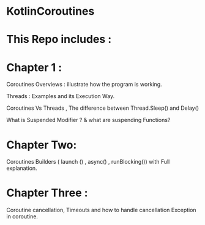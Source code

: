 # KotlinCoroutines
# This Repo includes :

  # Chapter 1 :

Coroutines Overviews : illustrate how the program is working.

Threads : Examples and its Execution Way.

Coroutines Vs Threads , The difference between Thread.Sleep() and Delay()

What is Suspended Modifier ? & what are suspending Functions?

 # Chapter Two:
 
 Coroutines Builders ( launch () , async() , runBlocking())  with Full explanation.
 
 # Chapter Three :
 
 Coroutine cancellation, Timeouts and  how to handle cancellation Exception in coroutine.
 
   
 
